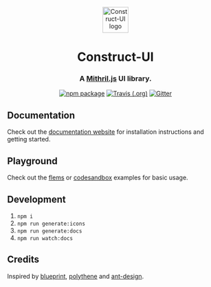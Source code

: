 <p align="center">
  <a href="https://vrimar.github.io/construct-ui" rel="noopener" target="_blank"><img width="60" src="https://raw.githubusercontent.com/vrimar/construct-ui/master/docs/src/logo.svg?sanitize=true" alt="Construct-UI logo"></a></p>
</p>

<h1 align="center">Construct-UI</h1>

<div align="center">

### A [Mithril.js](https://github.com/MithrilJS/mithril.js) UI library.

[![npm package](https://img.shields.io/npm/v/construct-ui/latest.svg)](https://www.npmjs.com/package/construct-ui)
[![Travis (.org)](https://img.shields.io/travis/vrimar/construct-ui.svg)](https://travis-ci.org/vrimar/construct-ui)
[![Gitter](https://img.shields.io/gitter/room/vrimar/construct-ui.svg)](https://gitter.im/construct-ui/Lobby)

</div>

## Documentation
Check out the [documentation website](https://vrimar.github.io/construct-ui) for installation instructions and getting started.

## Playground
Check out the [flems](https://flems.io/#0=N4IgZglgNgpgziAXAbVAOwIYFsZJAOgAsAXLKEAGhAGMB7NYmBvEAXwvW10QICsEqdBk2J4hcYgAJgAHTSTJAIQCuxYvQpyFASXGb5kgMLKJtLAGUYsasX0KVa+gHEATrWUAHO5IAiLjADuMC7ePhAYULQA5t6W1sQAMhAS3kkS2oxY3gBitNQmALIYmFHBcqySALxGAKraANxycrn5cEUlwfhwhLQBLSYA8mhQAJ5DACoYAEYAFACUjWhysFLJYRHRAx5MVZJgEXAwiyuSa-5BLls71ftQh8cwUofxMAAmhrSRLoty4lIAgh4PLtZAYAG4QGABRCSeZVAB80i0CkkLkeyhc8iwMxkIGQEhGsEqHgwr1eEDQUUQAGYAAweAAeAF1cRRJMhkSjJNiHOo0K53F5pJI4BAAF4wGG4hlwXGSdjszlc7kzXkaJEGZUoiBCBIwMDEGG6ehwfCGf4JACiADkfP8AEreLUKKDTKxSkBXeTrSJRVlKrX0ahQHUAaxhcMqiJma3Cvq9u2ILmUMDmAZRrDm+nTCh5qj5bNBzu1uv1hskxrQpvMlvG4201qc5idztdU3dklxCb8gTKlBzKKDIeo4dhcwRsLOvcu23k1STKbTmuVmezy652LiMBsaVsGuLCggmTgMI5IEUUBTrM7IAAChiPLBr7j7W9nyBXDAmLimS2tUeYCwV80FeYIYQArAEQHDcZl3DJAMLaDlTbDsIL-A9nm3RhXnAzIqkqapMJsN4Pi+dDiyERgGHtCAohIGFsVxa8iwPLUCVgGEWNYrVCBgWj6JvABGekGX9dduIUAIIFeYhCA9YTGTEiStSmWgXFAlx7VJCATA9ABWESlOUrkpgwEcojcZQQNwwCkK1Vg7IzJcJNXJCINvNFyWoDBGAjABHFMXBGNkIPHKNHIg-B1ASXpgkMDBDnmfAKWDZRQLgGYAuCEYotoGKLnixK5izJD6C3GwbMgqNYSI7DSLU3ZQvIlEk1o0oXAY1V83VLiDx1eg9QNI1xHwHx7QGW8rXGZquRQqAPUMHpaEOSQ6C+IzWP6tAaLo8tK1NQwAAlLQANXG60AH0fAGAB1a0kMzAdXKWcTcxmYxTAsKwsMQ17Bw8YgIBNU9cQAKWKGB31B2hCCWSgb3BtBHh-GbJFaqJ2v+NQXBPfduK2wa9pGmoa3tcwHqe5zlSZEqXq1bEfWiX7i2SL1wLgRmoi9Zr6EMSJDgjMLo1jDYudnXZbkOWni0B4gOJvTmNuVSiRA9cZ4EBykla5MBaFoRgOsVP63rVNBme4uaFv5yH+2Nwc0GDMNBYnGMObjTZxZuA5UweqmtRZcTnvTBnzmCc3-zgNnTg50OZyYZqVYYBb6Co4htZRDxlqPIG0A9WADXThReet53qtdnsLgTL27h9wO-ckGnFgUBy0FYH40CwfAsHcBgZlePJlBwBh8FU15gskQEPAWORKBAWqc4QHhBMExBaTYDgQEwHA8Hwag4AEGgU5EFhWF-EAQzQUNF9QTeuDwLAj0IFxoFnjFyB4EhiA8E8AHof6sjwoYoi7zMD-B+sln5QAAAKCXwLAgAbGAx+kD8D8FnsQEY2w8BwGoM-AG69ODbx4H8ZMNgAC0ygIBdwpKgg+b88Cf2-ogP+ACgEgKwD-EhyhyGUKgbSOB+AAAsP8QxTE4SaBcPCqEPzQLQ9BmDuBz1wRAfB7BCGKIpKBBku996vxcO-EAjDf7-zQIA4BdAOFcKkXwgRwjRE-00TAbRe8D4YKwTwdiuBT6sCAA) or [codesandbox](https://codesandbox.io/s/x7zzjovzyz) examples for basic usage.

## Development
1. `npm i`
2. `npm run generate:icons`
3. `npm run generate:docs`
4. `npm run watch:docs`

## Credits
Inspired by [blueprint](https://github.com/palantir/blueprint), [polythene](https://github.com/ArthurClemens/polythene) and [ant-design](https://github.com/ant-design/ant-design).
